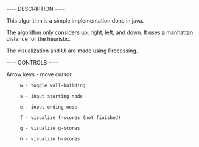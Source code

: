 ---- DESCRIPTION ----

This algorithm is a simple implementation done in java.

The algorithm only considers up, right, left, and down. It uses a manhattan distance for the heuristic.

The visualization and UI are made using Processing.



---- CONTROLS ----

Arrow keys - move cursor

         w - toggle wall-building

         s - input starting node

         e - input ending node

         f - visualize f-scores (not finished)

         g - visualize g-scores

         h - visualize h-scores
         

